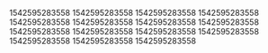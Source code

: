 1542595283558
1542595283558
1542595283558
1542595283558
1542595283558
1542595283558
1542595283558
1542595283558
1542595283558
1542595283558
1542595283558
1542595283558
1542595283558
1542595283558
1542595283558